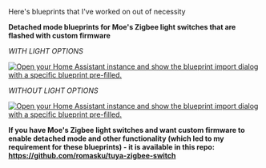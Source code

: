 Here's blueprints that I've worked on out of necessity


**Detached mode blueprints for Moe's Zigbee light switches that are flashed with custom firmware**


*WITH LIGHT OPTIONS*

[![Open your Home Assistant instance and show the blueprint import dialog with a specific blueprint pre-filled.](https://my.home-assistant.io/badges/blueprint_import.svg)](https://my.home-assistant.io/redirect/blueprint_import/?blueprint_url=https%3A%2F%2Fgithub.com%2Fjzxandy%2FHA-Blueprints%2Fblob%2Fmain%2Fflashed_moes_multi_button_with_light_options.yaml)


*WITHOUT LIGHT OPTIONS*

<a href="https://my.home-assistant.io/redirect/blueprint_import/?blueprint_url=https%3A%2F%2Fgithub.com%2Fjzxandy%2FHA-Blueprints%2Fblob%2Fmain%2Fflashed_moes_multi_button_no_light_options.yaml" target="_blank" rel="noreferrer noopener"><img src="https://my.home-assistant.io/badges/blueprint_import.svg" alt="Open your Home Assistant instance and show the blueprint import dialog with a specific blueprint pre-filled." /></a>

**If you have Moe's Zigbee light switches and want custom firmware to enable detached mode and other functionality (which led to my requirement for these blueprints) - it is available in this repo: https://github.com/romasku/tuya-zigbee-switch**
